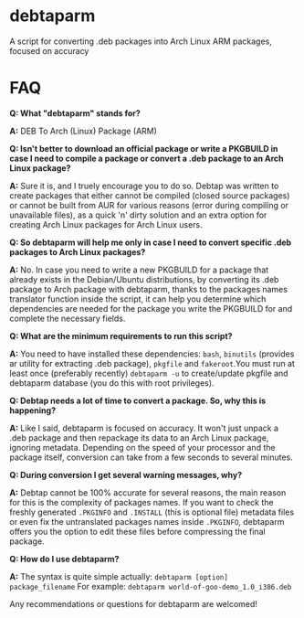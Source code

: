 debtaparm
======

A script for converting .deb packages into Arch Linux ARM packages, focused on accuracy

# FAQ

**Q: What "debtaparm" stands for?**

**A:** DEB To Arch (Linux) Package (ARM)

**Q: Isn't better to download an official package or write a PKGBUILD in case I need to compile a package or convert a .deb package to an Arch Linux package?**

**A:** Sure it is, and I truely encourage you to do so. Debtap was written to create packages that either cannot be compiled (closed source packages) or cannot be built from AUR for various reasons (error during compiling or unavailable files), as a quick 'n' dirty solution and an extra option for creating Arch Linux packages for Arch Linux users.

**Q: So debtaparm will help me only in case I need to convert specific .deb packages to Arch Linux packages?**

**A:** No. In case you need to write a new PKGBUILD for a package that already exists in the Debian/Ubuntu distributions, by converting its .deb package to Arch package with debtaparm, thanks to the packages names translator function inside the script, it can help you determine which dependencies are needed for the package you write the PKGBUILD for and complete the necessary fields.

**Q: What are the minimum requirements to run this script?**

**A:** You need to have installed these dependencies: `bash`, `binutils` (provides ar utility for extracting .deb package), `pkgfile` and `fakeroot`.You must run at least once (preferably recently) `debtaparm -u` to create/update pkgfile and debtaparm database (you do this with root privileges).

**Q: Debtap needs a lot of time to convert a package. So, why this is happening?**

**A:** Like I said, debtaparm is focused on accuracy. It won't just unpack a .deb package and then repackage its data to an Arch Linux package, ignoring metadata. Depending on the speed of your processor and the package itself, conversion can take from a few seconds to several minutes.

**Q: During conversion I get several warning messages, why?**

**A:** Debtap cannot be 100% accurate for several reasons,  the main reason for this is the complexity of packages names. If you want to check the freshly generated `.PKGINFO` and `.INSTALL` (this is optional file) metadata files or even fix the untranslated packages names inside `.PKGINFO`, debtaparm offers you the option to edit these files before compressing the final package.

**Q: How do I use debtaparm?**

**A:** The syntax is quite simple actually: `debtaparm [option] package_filename`
For example: `debtaparm world-of-goo-demo_1.0_i386.deb`

Any recommendations or questions for debtaparm are welcomed!
